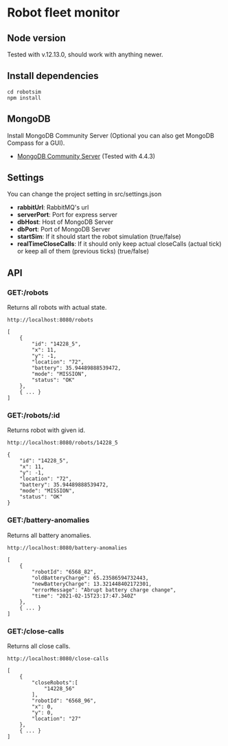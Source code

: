 # Robot fleet monitor

## Node version

Tested with v.12.13.0, should work with anything newer.

## Install dependencies

```console
cd robotsim
npm install
```

## MongoDB
Install MongoDB Community Server (Optional you can also get MongoDB Compass for a GUI).
- [MongoDB Community Server](https://www.mongodb.com/try/download/community) (Tested with 4.4.3)

## Settings
You can change the project setting in src/settings.json
- **rabbitUrl**: RabbitMQ's url
- **serverPort**: Port for express server
- **dbHost**: Host of MongoDB Server
- **dbPort**: Port of MongoDB Server
- **startSim**: If it should start the robot simulation (true/false)
- **realTimeCloseCalls**: If it should only keep actual closeCalls (actual tick) or keep all of them
 (previous ticks) (true/false)

## API

### GET:/robots
Returns all robots with actual state.
```
http://localhost:8080/robots

[
    {
        "id": "14228_5",
        "x": 11,
        "y": -1,
        "location": "72",
        "battery": 35.94489888539472,
        "mode": "MISSION",
        "status": "OK"
    },
    { ... }
]
```

### GET:/robots/:id
Returns robot with given id.
```
http://localhost:8080/robots/14228_5

{
    "id": "14228_5",
    "x": 11,
    "y": -1,
    "location": "72",
    "battery": 35.94489888539472,
    "mode": "MISSION",
    "status": "OK"
}
```

### GET:/battery-anomalies
Returns all battery anomalies.
```
http://localhost:8080/battery-anomalies

[
    {
        "robotId": "6568_82",
        "oldBatteryCharge": 65.23586594732443,
        "newBatteryCharge": 13.321448402172301,
        "errorMessage": "Abrupt battery charge change",
        "time": "2021-02-15T23:17:47.340Z"
    },
    { ... }
]
```

### GET:/close-calls
Returns all close calls.
```
http://localhost:8080/close-calls

[
    {
        "closeRobots":[
            "14228_56"
        ],
        "robotId": "6568_96",
        "x": 0,
        "y": 0,
        "location": "27"
    },
    { ... }
]
```